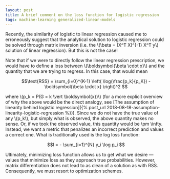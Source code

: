 ```yaml
---
layout: post
title: A brief comment on the loss function for logistic regression
tags: machine-learning generalized-linear-models
---
```


Recently, the similarity of logistic to linear regression caused me to erroneously suggest that the analytical solution to logistic regression could be solved through matrix inversion (i.e. the \\(\beta = (X^T X)^{-1} X^T y\\) solution of linear regression). But this is not the case!

Note that if we were to directly follow the linear regression prescription, we would have to define a loss between \\(\boldsymbol{\beta \cdot x}\\) and the quantity that we are trying to regress. In this case, that would mean

$$\text{RSS} = \sum_{i=0}^{K-1}  \left( \log(\frac{p_k}{p_K}) - \boldsymbol{\beta \cdot x} \right)^2 $$

where \\(p_k = P(G = k \vert \boldsymbol{x})\\) (for a more explicit overview of why the above would be the direct analogy, see [The assumption of linearity behind logistic regression]({% post_url 2018-08-18-assumption-linearity-logistic-regression %})). Since we do not have the true value of any \\(p_k\\), but simply what is observed, the above quantity makes no sense. Or, if we took the observed value, this quantity would be \pm \infty. Instead, we want a metric that penalizes an incorrect prediction and values a correct one. What is traditionally used is the log loss function:

$$l = - \sum_{i=1}^{N} y_i \log p_i $$

Ultimately, minimizing loss function allows us to get what we desire — values that minimize loss as they approach true probabilities. However, matrix differentiation does not lead to as clean of a solution as with RSS. Consequently, we must resort to optimization schemes.
